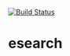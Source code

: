 [![Build Status](https://travis-ci.com/nikita03565/esearch.svg?token=5cqG24wx3M6xCbTTq93p&branch=master)](https://travis-ci.com/nikita03565/esearch)
# esearch
